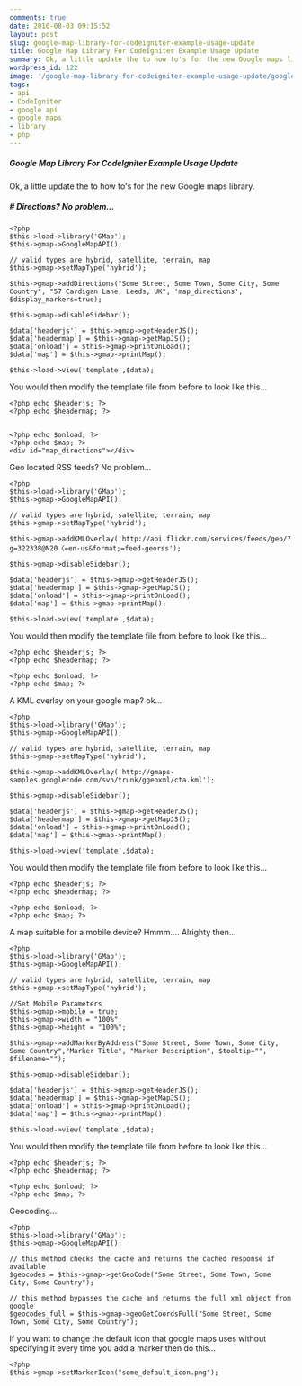 ```yaml
---
comments: true
date: 2010-08-03 09:15:52
layout: post
slug: google-map-library-for-codeigniter-example-usage-update
title: Google Map Library For CodeIgniter Example Usage Update
summary: Ok, a little update the to how to's for the new Google maps library. Including; directions, geolocated RSS feeds, KML overlays and maps for mobile.
wordpress_id: 122
image: '/google-map-library-for-codeigniter-example-usage-update/google.png'
tags:
- api
- CodeIgniter
- google api
- google maps
- library
- php
---
```


#####  Google Map Library For CodeIgniter Example Usage Update

Ok, a little update the to how to's for the new Google maps library.

##### # Directions? No problem...

    <?php 
    $this->load->library('GMap');
    $this->gmap->GoogleMapAPI();

    // valid types are hybrid, satellite, terrain, map
    $this->gmap->setMapType('hybrid');

    $this->gmap->addDirections("Some Street, Some Town, Some City, Some Country", "57 Cardigan Lane, Leeds, UK", 'map_directions', $display_markers=true);

    $this->gmap->disableSidebar();

    $data['headerjs'] = $this->gmap->getHeaderJS();
    $data['headermap'] = $this->gmap->getMapJS();
    $data['onload'] = $this->gmap->printOnLoad();
    $data['map'] = $this->gmap->printMap();
     
    $this->load->view('template',$data);

You would then modify the template file from before to look like this...

    <?php echo $headerjs; ?>
    <?php echo $headermap; ?>


    <?php echo $onload; ?>
    <?php echo $map; ?>
    <div id="map_directions"></div>

Geo located RSS feeds? No problem...

    <?php
    $this->load->library('GMap');
    $this->gmap->GoogleMapAPI();

    // valid types are hybrid, satellite, terrain, map
    $this->gmap->setMapType('hybrid');

    $this->gmap->addKMLOverlay('http://api.flickr.com/services/feeds/geo/?g=322338@N20〈=en-us&format;=feed-georss');

    $this->gmap->disableSidebar();

    $data['headerjs'] = $this->gmap->getHeaderJS();
    $data['headermap'] = $this->gmap->getMapJS();
    $data['onload'] = $this->gmap->printOnLoad();
    $data['map'] = $this->gmap->printMap();
     
    $this->load->view('template',$data);

You would then modify the template file from before to look like this...

    <?php echo $headerjs; ?>
    <?php echo $headermap; ?>

    <?php echo $onload; ?>
    <?php echo $map; ?>

A KML overlay on your google map? ok...

    <?php
    $this->load->library('GMap');
    $this->gmap->GoogleMapAPI();

    // valid types are hybrid, satellite, terrain, map
    $this->gmap->setMapType('hybrid');

    $this->gmap->addKMLOverlay('http://gmaps-samples.googlecode.com/svn/trunk/ggeoxml/cta.kml');

    $this->gmap->disableSidebar();

    $data['headerjs'] = $this->gmap->getHeaderJS();
    $data['headermap'] = $this->gmap->getMapJS();
    $data['onload'] = $this->gmap->printOnLoad();
    $data['map'] = $this->gmap->printMap();
     
    $this->load->view('template',$data);

You would then modify the template file from before to look like this...

    <?php echo $headerjs; ?>
    <?php echo $headermap; ?>

    <?php echo $onload; ?>
    <?php echo $map; ?>

A map suitable for a mobile device? Hmmm.... Alrighty then...

    <?php
    $this->load->library('GMap');
    $this->gmap->GoogleMapAPI();

    // valid types are hybrid, satellite, terrain, map
    $this->gmap->setMapType('hybrid');

    //Set Mobile Parameters
    $this->gmap->mobile = true;
    $this->gmap->width = "100%";
    $this->gmap->height = "100%";

    $this->gmap->addMarkerByAddress("Some Street, Some Town, Some City, Some Country","Marker Title", "Marker Description", $tooltip="", $filename="");

    $this->gmap->disableSidebar();

    $data['headerjs'] = $this->gmap->getHeaderJS();
    $data['headermap'] = $this->gmap->getMapJS();
    $data['onload'] = $this->gmap->printOnLoad();
    $data['map'] = $this->gmap->printMap();
     
    $this->load->view('template',$data);

You would then modify the template file from before to look like this...

    <?php echo $headerjs; ?>
    <?php echo $headermap; ?>

    <?php echo $onload; ?>
    <?php echo $map; ?>

Geocoding...

    <?php
    $this->load->library('GMap');
    $this->gmap->GoogleMapAPI();

    // this method checks the cache and returns the cached response if available
    $geocodes = $this->gmap->getGeoCode("Some Street, Some Town, Some City, Some Country");

    // this method bypasses the cache and returns the full xml object from google
    $geocodes_full = $this->gmap->geoGetCoordsFull("Some Street, Some Town, Some City, Some Country");

If you want to change the default icon that google maps uses without specifying it every time you add a marker then do this...

    <?php
    $this->gmap->setMarkerIcon("some_default_icon.png");
